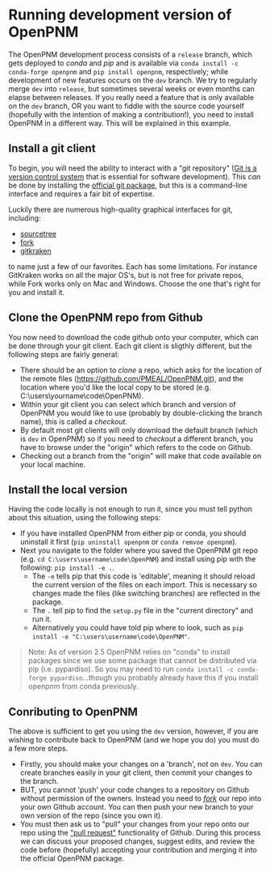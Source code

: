 # Running development version of OpenPNM

The OpenPNM development process consists of a ``release`` branch, which gets deployed to *conda* and *pip* and is available via ``conda install -c conda-forge openpnm`` and ``pip install openpnm``, respectively; while development of new features occurs on the ``dev`` branch.  We try to regularly merge ``dev`` into ``release``, but sometimes several weeks or even months can elapse between releases. If you really need a feature that is only available on the ``dev`` branch, OR you want to fiddle with the source code yourself (hopefully with the intention of making a contribution!), you need to install OpenPNM in a different way. This will be explained in this example.

## Install a git client

To begin, you will need the ability to interact with a "git repository" ([Git is a version control system](https://en.wikipedia.org/wiki/Git) that is essential for software development).  This *can* be done by installing the [official git package](https://git-scm.com/), but this is a command-line interface and requires a fair bit of expertise.  

Luckily there are numerous high-quality graphical interfaces for git, including:

* [sourcetree](https://www.sourcetreeapp.com/)
* [fork](https://git-fork.com/)
* [gitkraken](https://www.gitkraken.com/)

to name just a few of our favorites.  Each has some limitations.  For instance GitKraken works on all the major OS's, but is not free for private repos, while Fork works only on Mac and Windows. Choose the one that's right for you and install it.

## Clone the OpenPNM repo from Github

You now need to download the code github onto your computer, which can be done through your git client.  Each git client is sligthly different, but the following steps are fairly general:

* There should be an option to *clone* a repo, which asks for the location of the remote files (https://github.com/PMEAL/OpenPNM.git), and the location where you'd like the local copy to be stored (e.g. C:\users\yourname\code\OpenPNM).  
* Within your git client you can select which branch and version of OpenPNM you would like to use (probably by double-clicking the branch name), this is called a *checkout*. 
* By default most git clients will only download the default branch (which is `dev` in OpenPNM) so if you need to *checkout* a different branch, you have to browse under the "origin" which refers to the code on Github. 
* Checking out a branch from the "origin" will make that code available on your local machine.

## Install the local version

Having the code locally is not enough to run it, since you must tell python about this situation, using the following steps:

* If you have installed OpenPNM from either pip or conda, you should uninstall it first (``pip uninstall openpnm`` or ``conda remvoe openpnm``).  
* Next you navigate to the folder where you saved the OpenPNM git repo (e.g. ``cd C:\users\username\code\OpenPNM``) and install using pip with the following:  ``pip install -e .``.  
  * The ``-e`` tells pip that this code is 'editable', meaning it should reload the current version of the files on each import.  This is necessary so changes made the files (like switching branches) are reflected in the package.  
  * The ``.`` tell pip to find the ``setup.py`` file in the "current directory" and run it.  
  * Alternatively you could have told pip where to look, such as ``pip install -e "C:\users\username\code\OpenPNM"``. 

> Note: As of version 2.5 OpenPNM relies on "conda" to install packages since we use some package that cannot be distributed via pip (i.e. pypardiso).  So you may need to run ``conda install -c conda-forge pypardiso``...though you probably already have this if you install openpnm from conda previously.

## Conributing to OpenPNM

The above is sufficient to get you using the ``dev`` version, however, if you are wishing to contribute back to OpenPNM (and we hope you do) you must do a few more steps.  
* Firstly, you should make your changes on a 'branch', not on ``dev``.  You can create branches easily in your git client, then commit your changes to the branch.  
* BUT, you cannot 'push' your code changes to a repository on Github without permission of the owners.  Instead you need to [*fork*](https://docs.github.com/en/free-pro-team@latest/github/getting-started-with-github/fork-a-repo) our repo into your own Github account. You can then push your new branch to your own version of the repo (since you own it). 
* You must then ask us to "pull" your changes from your repo onto our repo using the ["pull request"](https://docs.github.com/en/free-pro-team@latest/github/collaborating-with-issues-and-pull-requests/about-pull-requests) functionality of Github.  During this process we can discuss your proposed changes, suggest edits, and review the code before (hopefully) accepting your contribution and merging it into the official OpenPNM package.  
